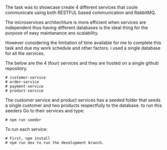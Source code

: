 The task was to showcase create 4 different services that coule communicate using both RESTFUL based communication and RabbitMQ.

The microservices architechture is more efficient when services are independent thus having different databases is the ideal thing for the purpose of easy maintanance ans scalability.

However considering the limitation of time available for me to complete this task and due my work schedule and other factors. i used a single database for all the services. 

The below are the 4 (four) services and they are hosted on a single github repository.

    # customer-service
    # order-service
    # payment-service
    # product-service

The customer service and product services has a seeded folder that seeds a single customer and two products respectfully to the database. to run this seeders Go to their services and type:

    # npm run seeder

To run each service:

    # First, npm install 
    # npm run dev to run the development branch.

